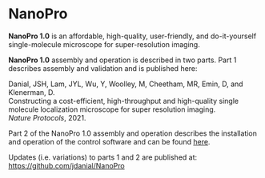 # NanoPro
**NanoPro 1.0** is an affordable, high-quality, user-friendly, and do-it-yourself single-molecule microscope for super-resolution imaging.  

**NanoPro 1.0** assembly and operation is described in two parts. Part 1 describes assembly and validation and is published here:  

Danial, JSH, Lam, JYL, Wu, Y, Woolley, M, Cheetham, MR, Emin, D, and Klenerman, D.  
Constructing a cost-efficient, high-throughput and high-quality single molecule localization microscope for super resolution imaging.  
_Nature Protocols_, 2021.  
  
Part 2 of the NanoPro 1.0 assembly and operation describes the installation and operation of the control software and can be found [here](https://github.com/jdanial/NanoPro/blob/main/Part%202%2C%20NanoPro%201.0%20Operation%20Manual.pdf).  
  
Updates (i.e. variations) to parts 1 and 2 are published at:  
https://github.com/jdanial/NanoPro
